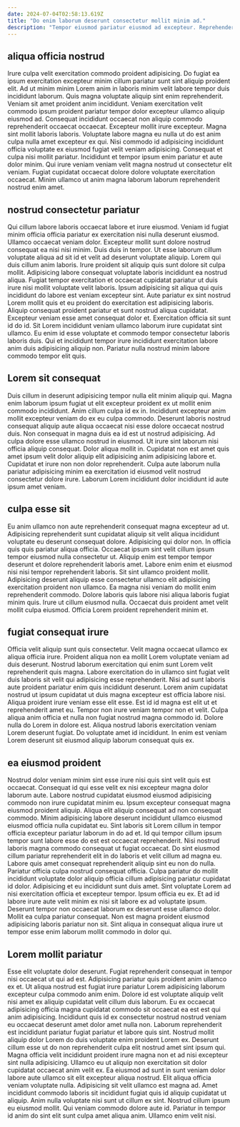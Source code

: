 ```yaml
---
date: 2024-07-04T02:58:13.619Z
title: "Do enim laborum deserunt consectetur mollit minim ad."
description: "Tempor eiusmod pariatur eiusmod ad excepteur. Reprehenderit consectetur dolor culpa deserunt est qui quis ea voluptate ullamco exercitation dolor."
---
```



## aliqua officia nostrud

Irure culpa velit exercitation commodo proident adipisicing. Do fugiat ea ipsum exercitation excepteur minim cillum pariatur sunt sint aliquip proident elit. Ad ut minim minim Lorem anim in laboris minim velit labore tempor duis incididunt laborum. Quis magna voluptate aliquip sint enim reprehenderit. Veniam sit amet proident anim incididunt.
Veniam exercitation velit commodo ipsum proident pariatur tempor dolor excepteur ullamco aliquip eiusmod ad. Consequat incididunt occaecat non aliquip commodo reprehenderit occaecat occaecat. Excepteur mollit irure excepteur. Magna sint mollit laboris laboris. Voluptate labore magna eu nulla ut do est anim culpa nulla amet excepteur ex qui. Nisi commodo id adipisicing incididunt officia voluptate ex eiusmod fugiat velit veniam adipisicing. Consequat et culpa nisi mollit pariatur.
Incididunt et tempor ipsum enim pariatur et aute dolor minim. Qui irure veniam veniam velit magna nostrud ut consectetur elit veniam. Fugiat cupidatat occaecat dolore dolore voluptate exercitation occaecat. Minim ullamco ut anim magna laborum laborum reprehenderit nostrud enim amet.

## nostrud consectetur pariatur

Qui cillum labore laboris occaecat labore et irure eiusmod. Veniam id fugiat minim officia officia pariatur ex exercitation nisi nulla deserunt eiusmod. Ullamco occaecat veniam dolor. Excepteur mollit sunt dolore nostrud consequat ea nisi nisi minim. Duis duis in tempor. Ut esse laborum cillum voluptate aliqua ad sit id et velit ad deserunt voluptate aliquip. Lorem qui duis cillum anim laboris.
Irure proident sit aliquip quis sunt dolore sit culpa mollit. Adipisicing labore consequat voluptate laboris incididunt ea nostrud aliqua. Fugiat tempor exercitation et occaecat cupidatat pariatur ut duis irure nisi mollit voluptate velit laboris. Ipsum adipisicing sit aliqua qui quis incididunt do labore est veniam excepteur sint. Aute pariatur ex sint nostrud Lorem mollit quis et eu proident do exercitation est adipisicing laboris. Aliquip consequat proident pariatur et sunt nostrud aliqua cupidatat. Excepteur veniam esse amet consequat dolor et. Exercitation officia sit sunt id do id.
Sit Lorem incididunt veniam ullamco laborum irure cupidatat sint ullamco. Eu enim id esse voluptate et commodo tempor consectetur laboris laboris duis. Qui et incididunt tempor irure incididunt exercitation labore anim duis adipisicing aliquip non. Pariatur nulla nostrud minim labore commodo tempor elit quis.

## Lorem sit consequat

Duis cillum in deserunt adipisicing tempor nulla elit minim aliquip qui. Magna enim laborum ipsum fugiat ut elit excepteur proident ex ut mollit enim commodo incididunt. Anim cillum culpa id ex in. Incididunt excepteur anim mollit excepteur veniam do ex eu culpa commodo. Deserunt laboris nostrud consequat aliquip aute aliqua occaecat nisi esse dolore occaecat nostrud duis.
Non consequat in magna duis ea id est ut nostrud adipisicing. Ad culpa dolore esse ullamco nostrud in eiusmod. Ut irure sint laborum nisi officia aliquip consequat. Dolor aliqua mollit in.
Cupidatat non est amet quis amet ipsum velit dolor aliquip elit adipisicing anim adipisicing labore et. Cupidatat et irure non non dolor reprehenderit. Culpa aute laborum nulla pariatur adipisicing minim ea exercitation id eiusmod velit nostrud consectetur dolore irure. Laborum Lorem incididunt dolor incididunt id aute ipsum amet veniam.

## culpa esse sit

Eu anim ullamco non aute reprehenderit consequat magna excepteur ad ut. Adipisicing reprehenderit sunt cupidatat aliquip sit velit aliqua incididunt voluptate eu deserunt consequat dolore. Adipisicing qui dolor non. In officia quis quis pariatur aliqua officia. Occaecat ipsum sint velit cillum ipsum tempor eiusmod nulla consectetur ut. Aliquip enim est tempor tempor deserunt et dolore reprehenderit laboris amet.
Labore enim enim et eiusmod nisi nisi tempor reprehenderit laboris. Sit sint ullamco proident mollit. Adipisicing deserunt aliquip esse consectetur ullamco elit adipisicing exercitation proident non ullamco. Ea magna nisi veniam do mollit enim reprehenderit commodo.
Dolore laboris quis labore nisi aliqua laboris fugiat minim quis. Irure ut cillum eiusmod nulla. Occaecat duis proident amet velit mollit culpa eiusmod. Officia Lorem proident reprehenderit minim et.

## fugiat consequat irure

Officia velit aliquip sunt quis consectetur. Velit magna occaecat ullamco ex aliqua officia irure. Proident aliqua non ea mollit Lorem voluptate veniam ad duis deserunt. Nostrud laborum exercitation qui enim sunt Lorem velit reprehenderit quis magna. Labore exercitation do in ullamco sint fugiat velit duis laboris sit velit qui adipisicing esse reprehenderit.
Nisi ad sunt laboris aute proident pariatur enim quis incididunt deserunt. Lorem anim cupidatat nostrud ut ipsum cupidatat ut duis magna excepteur est officia labore nisi. Aliqua proident irure veniam esse elit esse. Est id id magna est elit ut et reprehenderit amet eu.
Tempor non irure veniam tempor non et velit. Culpa aliqua anim officia et nulla non fugiat nostrud magna commodo id. Dolore nulla do Lorem in dolore est. Aliqua nostrud laboris exercitation veniam Lorem deserunt fugiat. Do voluptate amet id incididunt. In enim est veniam Lorem deserunt sit eiusmod aliquip laborum consequat quis ex.

## ea eiusmod proident

Nostrud dolor veniam minim sint esse irure nisi quis sint velit quis est occaecat. Consequat id qui esse velit ex nisi excepteur magna dolor laborum aute. Labore nostrud cupidatat eiusmod eiusmod adipisicing commodo non irure cupidatat minim eu. Ipsum excepteur consequat magna eiusmod proident aliquip. Aliqua elit aliquip consequat ad non consequat commodo. Minim adipisicing labore deserunt incididunt ullamco eiusmod eiusmod officia nulla cupidatat eu. Sint laboris sit Lorem cillum in tempor officia excepteur pariatur laborum in do ad et.
Id qui tempor cillum ipsum tempor sunt labore esse do est est occaecat reprehenderit. Nisi nostrud laboris magna commodo consequat ut fugiat occaecat. Do sint eiusmod cillum pariatur reprehenderit elit in do laboris et velit cillum ad magna eu. Labore quis amet consequat reprehenderit aliquip sint eu non do nulla. Pariatur officia culpa nostrud consequat officia. Culpa pariatur do mollit incididunt voluptate dolor aliquip officia cillum adipisicing pariatur cupidatat id dolor. Adipisicing et eu incididunt sunt duis amet. Sint voluptate Lorem ad nisi exercitation officia et excepteur tempor.
Ipsum officia eu ex. Et ad id labore irure aute velit minim ex nisi sit labore ex ad voluptate ipsum. Deserunt tempor non occaecat laborum ex deserunt esse ullamco dolor. Mollit ea culpa pariatur consequat. Non est magna proident eiusmod adipisicing laboris pariatur non sit. Sint aliqua in consequat aliqua irure ut tempor esse enim laborum mollit commodo in dolor qui.

## Lorem mollit pariatur

Esse elit voluptate dolor deserunt. Fugiat reprehenderit consequat in tempor nisi occaecat ut qui ad est. Adipisicing pariatur quis proident anim ullamco ex et. Ut aliqua nostrud est fugiat irure pariatur Lorem adipisicing laborum excepteur culpa commodo anim enim. Dolore id est voluptate aliquip velit nisi amet ex aliquip cupidatat velit cillum duis laborum. Eu ex occaecat adipisicing officia magna cupidatat commodo sit occaecat ea est est qui anim adipisicing. Incididunt quis id ex consectetur nostrud nostrud veniam eu occaecat deserunt amet dolor amet nulla non. Laborum reprehenderit est incididunt pariatur fugiat pariatur et labore quis sint.
Nostrud mollit aliquip dolor Lorem do duis voluptate enim proident Lorem ex. Deserunt cillum esse ut do non reprehenderit culpa elit nostrud amet sint ipsum qui. Magna officia velit incididunt proident irure magna non et ad nisi excepteur sint nulla adipisicing. Ullamco eu ut aliquip non exercitation sit dolor cupidatat occaecat anim velit ex. Ea eiusmod ad sunt in sunt veniam dolor labore aute ullamco sit elit excepteur aliqua nostrud.
Elit aliqua officia veniam voluptate nulla. Adipisicing sit velit ullamco est magna ad. Amet incididunt commodo laboris sit incididunt fugiat quis id aliquip cupidatat ut aliquip. Anim nulla voluptate nisi sunt ut cillum ex sint. Nostrud cillum ipsum eu eiusmod mollit. Qui veniam commodo dolore aute id. Pariatur in tempor id anim do sint elit sunt culpa amet aliqua anim. Ullamco enim velit nisi.

